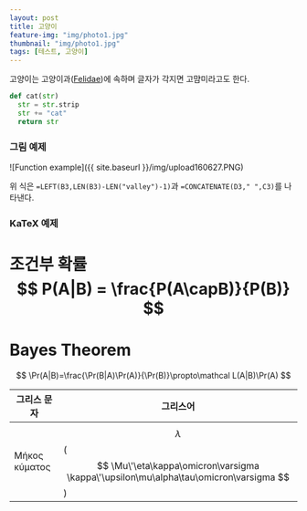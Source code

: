 ```yaml
---
layout: post
title: 고양이
feature-img: "img/photo1.jpg"
thumbnail: "img/photo1.jpg"
tags: [테스트, 고양이]
---
```

고양이는 고양이과([Felidae](https://en.wikipedia.org/wiki/Felidae))에 속하며 글자가 각지면 고먐미라고도 한다.

```python
def cat(str)
  str = str.strip
  str += "cat"
  return str
```

### 그림 예제

![Function example]({{ site.baseurl }}/img/upload160627.PNG)

위 식은 <code>=LEFT(B3,LEN(B3)-LEN("valley")-1)</code>과 <code>=CONCATENATE(D3," ",C3)</code>를 나타낸다.

### KaTeX 예제

# 조건부 확률 $$ P(A|B) = \frac{P(A\capB)}{P(B)} $$
# Bayes Theorem
  $$ \Pr(A|B)=\frac{\Pr(B|A)\Pr(A)}{\Pr(B)}\propto\mathcal L(A|B)\Pr(A) $$

그리스 문자	| 그리스어
------------- | -------------
Μήκος κύματος	| $$\lambda$$ ($$ \Mu\'\eta\kappa\omicron\varsigma \kappa\'\upsilon\mu\alpha\tau\omicron\varsigma $$)
